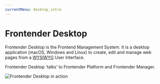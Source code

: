 ```yaml
---
currentMenu: desktop_intro
---
```


# Frontender Desktop

<!-- @TODO Add additional information -->

Frontender Desktop is the Frontend Management System. It is a desktop application (macOS, Windows and Linux) to create, edit and manage web pages from a <a href="https://en.wikipedia.org/wiki/WYSIWYG" target="&#95;blank" rel="nofollow" title="What You See Is What You Get">WYSIWYG</a> User Interface.

Frontender Desktop ‘talks’ to Frontender Platform and Frontender Manager.

![Frontender Desktop in action](https://development.getfrontender.brickson.kitchen/assets/images/product-shots/20.00.png)
